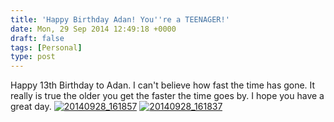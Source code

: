 ```yaml
---
title: 'Happy Birthday Adan! You''re a TEENAGER!'
date: Mon, 29 Sep 2014 12:49:18 +0000
draft: false
tags: [Personal]
type: post
---
```


Happy 13th Birthday to Adan. I can't believe how fast the time has gone. It really is true the older you get the faster the time goes by. I hope you have a great day. [![20140928_161857](http://zeusville.files.wordpress.com/2014/09/20140928_161857.jpg?w=660)](https://zeusville.files.wordpress.com/2014/09/20140928_161857.jpg) [![20140928_161837](http://zeusville.files.wordpress.com/2014/09/20140928_161837.jpg?w=660)](https://zeusville.files.wordpress.com/2014/09/20140928_161837.jpg)